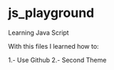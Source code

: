 # js_playground
Learning Java Script


With this files I learned how to:

1.- Use Github
2.- Second Theme